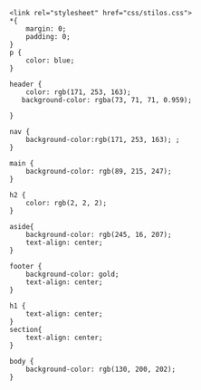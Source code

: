     <link rel="stylesheet" href="css/stilos.css">
    *{
        margin: 0;
        padding: 0;
    }
    p {
        color: blue;
    }

    header {
        color: rgb(171, 253, 163);
       background-color: rgba(73, 71, 71, 0.959);

    }

    nav { 
        background-color:rgb(171, 253, 163); ;
    }

    main {
        background-color: rgb(89, 215, 247);
    }

    h2 {
        color: rgb(2, 2, 2);
    }

    aside{
        background-color: rgb(245, 16, 207);
        text-align: center;
    }

    footer {
        background-color: gold;
        text-align: center;
    }

    h1 {
        text-align: center;
    }
    section{
        text-align: center;
    }

    body {
        background-color: rgb(130, 200, 202);
    }
